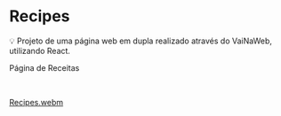 # Recipes

💡 Projeto de uma página web em dupla realizado através do VaiNaWeb, utilizando React.
<p>Página de Receitas</p>
</br>

[Recipes.webm](https://user-images.githubusercontent.com/100879182/192415227-0893fea7-8e1f-477f-99a2-d7c969c657b1.webm)
